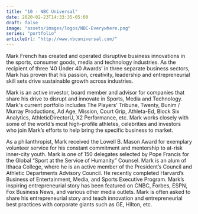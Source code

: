 ```yaml
---
title: "10 - NBC Universal"
date: 2020-02-23T14:33:35-05:00
draft: false
image: "assets/images/logos/NBC-Everywhere.png"
series: "portfolio"
articleUrl: "http://www.nbcuniversal.com/"
---
```

<p class="uk-text-lead">
Mark French has created and operated disruptive business innovations in the sports, consumer goods, media and technology industries. As the recipient of three ‘40 Under 40 Awards’ in three
separate business sectors, Mark has proven that his passion, creativity, leadership and
entrepreneurial skill sets drive sustainable growth across industries.
</p>

<p>
Mark is an active investor, board member and advisor for companies that share his drive to disrupt and innovate in Sports, Media and Technology. Mark's current portfolio includes The Players' Tribune, Twenty, Bunim / Murray Productions, Ad Age, Mission, Court Grip, Athleta-Ed, Block Six Analytics, AthleticDirectorU, X2 Performance, etc. Mark works closely with some of the world’s most high-profile athletes, celebrities and investors who join Mark’s efforts to help bring the specific business to market.
</p>

<p>
As a philanthropist, Mark received the Lowell B. Mason Award for exemplary volunteer service for his constant commitment and mentorship to at-risk inner-city youth. Mark is one of 150 delegates selected by Pope Francis for the Global “Sport at the Service of Humanity”
Counsel. Mark is an alum of Ithaca College, where he is an active member of the President’s Council and Athletic Departments Advisory Council. He recently completed Harvard’s Business of Entertainment, Media, and Sports Executive Program. Mark’s inspiring entrepreneurial story has been featured on CNBC, Forbes, ESPN, Fox Business News, and various other media outlets. Mark is often asked to share his entrepreneurial story and teach innovation and entrepreneurial best practices with corporate giants such as GE, Hilton, etc.
</p>


